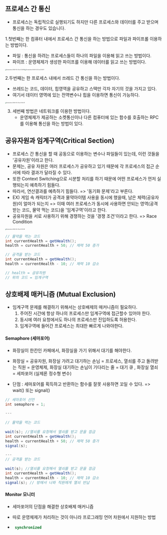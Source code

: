 ## 프로세스 간 통신

- 프로세스는 독립적으로 실행되기도 하지만 다른 프로세스와 데이터를 주고 받으며 통신을 하는 경우도 있습니다.

1.첫번째는 한 컴퓨터 내에서 프로세스 간 통신을 하는 방법으로 파일과 파이프롤 이용하는 방법이다.

- 파일 : 통신을 하려는 프로세스들이 하나의 파일을 이용해 읽고 쓰는 방법이다.
- 파이프 : 운영체제가 생성한 파이프를 이용해 데이터를 읽고 쓰는 방법이다.

<img src="./capture/Screenshot 2024-02-22 at 23.48.14.png" alt="Screenshot 2024-02-22 at 23.48.14" style="zoom: 25%;" /><img src="./capture/Screenshot 2024-02-22 at 23.50.11.png" alt="Screenshot 2024-02-22 at 23.50.11" style="zoom:25%;" />

2.두번째는 한 프로세스 내에서 쓰레드 간 통신을 하는 방법이다.

- 쓰레드는 코드, 데이터, 힙영역을 공유하고 스택만 각자 자기의 것을 가지고 있다.
- 여기서 데이터 영역에 있는 전역변수나 힙을 이용하면 통신이 가능하다.

<img src="./capture/Screenshot 2024-02-22 at 23.52.31.png" alt="Screenshot 2024-02-22 at 23.52.31" style="zoom:25%;" />

3. 세번째 방법은 네트워크를 이용한 방법이다.
   - 운영체제가 제공하는 소켓통신이나 다른 컴퓨터에 있는 함수를 호출하는 RPC를 이용해 통신을 하는 방법이 있다.





## 공유자원과 임계구역(Critical Section)

- 프로세스 간 통신을 할 때 공동으로 이용하는 변수나 파일들이 있는데, 이런 것들을 '공유자원'이라고 한다.
- 문제는, 공유 자원은 여러 프로세스가 공유하고 있기 때문에 각 프로세스의 접근 순서에 따라 결과가 달라질 수 있다.
- 또한 Context Switching으로 시분할 처리를 하기 때문에 어떤 프로세스가 먼저 실행되는지 예측하기 힘들다.
- 따라서, 연산결과를 예측하기 힘들다. =>  '동기화 문제'라고 부른다.
- EX) 게임 속 캐릭터가 공격과 물약아이템 사용을 동시에 했을때, 남은 체력(공유자원)이 얼마가 되는지 => 이때 여러 프로세스가 동시에 사용하면 안되는 영역(공격 받는 코드, 물약 먹는 코드)을 '임계구역'이라고 한다.
- 공유자원을 서로 사용하기 위해 경쟁하는 것을 '경쟁 조건'이라고 한다. => Race Condition 

<img src="./capture/Screenshot 2024-02-23 at 00.12.59.png" alt="Screenshot 2024-02-23 at 00.12.59" style="zoom:25%;" />



~~~java
// 물약을 먹는 코드
int currentHealth = getHealth();
health = currentHealth + 50; // 체력 50 증가

// 공격을 받는 코드
int currentHealth = getHealth();
health = currentHealth - 10; // 체력 10 감소

// health = 공유자원
// 위의 코드 = 임계구역
~~~



## 상호배제 매커니즘 (Mutual Exclusion)

- 임계구역 문제를 해결하기 위해서는 상호배제의 매커니즘이 필요하다.
  1. 주어진 시간에 항상 하나의 프로세스만 임계구역에 접근할수 있어야 한다.
  2. 동시에 여러 요청에서도 하나의 프로세스만 진입하도록 허용한다.
  3. 임계구역에 들어간 프로세스는 최대한 빠르게 나와야한다.



#### Semaphore (세마포어)

- 화장실이 한칸인 카페에서, 화장실을 가기 위해서 대기를 해야한다.
- 화장실 = 공유자원, 화장실 가려고 대기하는 손님 = 프로세스, 열쇠를 주고 돌려받는 직원 = 운영체제, 화장실 대기하는 손님이 기다리는 줄 = 대기 큐 , 화장실 열쇠 = 세파포어 (실제론 정수형 변수)

- 단점 : 세마포어를 획득하고 반환하는 함수를 잘못 사용하면 꼬일 수 있다. => wait() 또는 signal()

 ~~~java
 // 세마포어 선언
 int semaphore = 1;
 
 ---
   
 // 물약을 먹는 코드
   
 wait(s); //열쇠를 요청해서 열쇠를 받고 문을 잠금
 int currentHealth = getHealth();
 health = currentHealth + 50; // 체력 50 증가
 signal(s);
 
 ---
 // 공격을 받는 코드
   
 wait(s); //열쇠를 요청해서 열쇠를 받고 문을 잠금  
 int currentHealth = getHealth();
 health = currentHealth - 10; // 체력 10 감소
 signal(s); // 방에서 나와 직원에게 열쇠 반납
 ~~~



#### Monitor 모니터 

- 세마포어의 단점을 해결한 상호배제 매커니즘
- 따로 운영체제가 처리하는 것이 아니라 프로그래밍 언어 차원에서 지원하는 방법

- ```java
   synchronized
  ```

  

